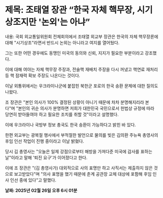 # **제목: 조태열 장관 “한국 자체 핵무장, 시기상조지만 '논외'는 아냐”**

  내용: 국회 외교통일위원회 전체회의에서 조태열 외교부 장관은 한국의 자체 핵무장론에 대해 "시기상조"라면서 반드시 논외는 아니라고 여지를 열어뒀다. 

그는 또한 어떤 경우에도 동맹인 미국의 동의와 신뢰, 지지가 필요한 부분이라고 강조했다. 

이에 대해 여야는 자체 핵무장 주장과, 전술핵 재배치 주장을 다시 꺼냈고 핵연료 재처리 등 핵 잠재력 확보 주장도 나온다는 것이다.

이날 외통위에서는 우크라이나군에 붙잡힌 북한군 포로의 한국 송환 문제에 대한 질의도 나왔다. 

조 장관은 "본인 의사가 100% 결정된 상황이 아니기 때문에 차차 분명해지리라 본다"며 "본인의 귀순 의사가 분명하면 저희가 대한민국 국민으로서 헌법상 규정에 따라 당연히 받아들여야 하고 필요한 조치를 취할 것"이라고 설명했다. 

이에 우크라이나 국방부 정보 총국도 한국 송환이 가능하다고 밝힌 바 있다.

한편 외교부는 광복절 행사에서 부적절한 발언으로 물의를 빚은 김의환 주뉴욕 총영사의 후임 인선 작업이 진행 중이라고 이날 밝혔다. 

당시 김 총영사는 "오늘은 일제 강점으로부터 해방을 가져다준 미국에 감사를 표하는 날"이라고 말해 '퇴진 요구'가 이어졌다고 한다.

이에 조 장관은 "(김 총영사가) 대외적으로 사의 표명만 하고 사직서는 제출하지 않은 것으로 보고받았다"며 "의사 표명을 했기 때문에 춘계 공관장 교체 대상에 포함해 후임 인사 인선 중에 있다"고 말했다.

  **날짜: 2025년 02월 26일 오후 6시 01분**